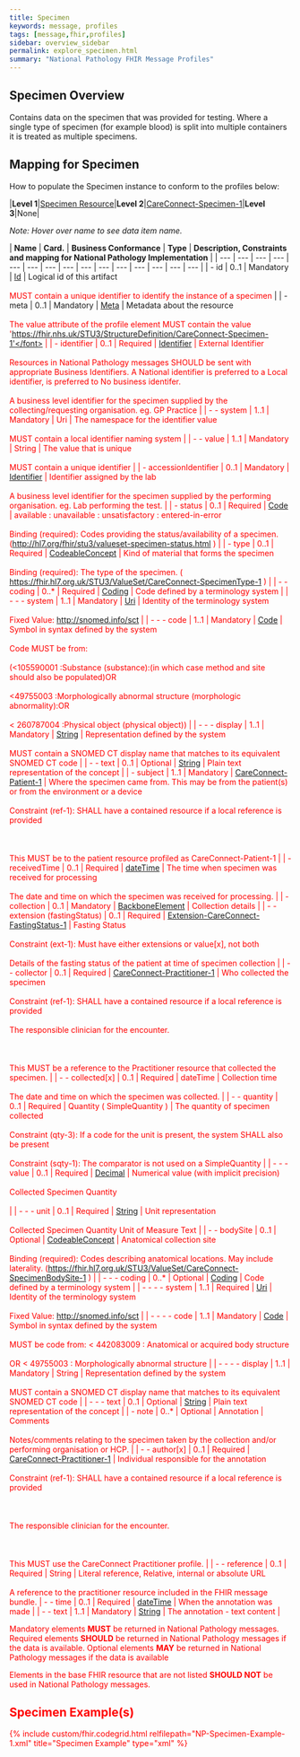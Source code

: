 ```yaml
---
title: Specimen
keywords: message, profiles
tags: [message,fhir,profiles]
sidebar: overview_sidebar
permalink: explore_specimen.html
summary: "National Pathology FHIR Message Profiles"
---
```


## Specimen Overview ##


Contains data on the specimen that was provided for testing. Where a single type of specimen (for example blood) is split into multiple containers it is treated as multiple specimens.


## Mapping for Specimen ##

How to populate the Specimen instance to conform to the profiles below:

|**Level 1**|[Specimen Resource](http://hl7.org/fhir/stu3/specimen.html)|**Level 2**|[CareConnect-Specimen-1](https://fhir.hl7.org.uk/STU3/StructureDefinition/CareConnect-Specimen-1)|**Level 3**|None|


*Note: Hover over name to see data item name.*

|  **Name** | **Card.** | **Business Conformance** | **Type** | **Description, Constraints and mapping for National Pathology Implementation**  |
| --- | --- | --- | --- | --- | --- | --- | --- | --- | --- | --- | --- | --- | --- | --- |
|  - id | 0..1 | Mandatory | [Id](http://hl7.org/fhir/stu3/datatypes.html#id "Id") | Logical id of this artifact<br/><br/><font color="red">MUST contain a unique identifier to identify the instance of a specimen</font>  |
|  - meta | 0..1 | Mandatory | [Meta](http://hl7.org/fhir/stu3/resource.html#Meta "Meta") | Metadata about the resource<br/><br/><font color="red">The value attribute of the profile element MUST contain the value 'https://fhir.nhs.uk/STU3/StructureDefinition/CareConnect-Specimen-1'</font>  |
|  - identifier | 0..1 | Required | [Identifier](http://hl7.org/fhir/stu3/datatypes.html#identifier "Identifier") | External Identifier<br/><br/>Resources in National Pathology messages SHOULD be sent with appropriate Business Identifiers. A National identifier is preferred to a Local identifier, is preferred to No business identifer.<br/><br/><font color="red">A business level identifier for the specimen supplied by the collecting/requesting organisation. eg. GP Practice</font>  |
|  - - system | 1..1 | Mandatory | Uri | The namespace for the identifier value<br/><br/><font color="red">MUST contain a local identifier naming system</font>  |
|  - - value | 1..1 | Mandatory | String | The value that is unique<br/><br/><font color="red">MUST contain a unique identifier</font>  |
|  - accessionIdentifier | 0..1 | Mandatory | [Identifier](http://hl7.org/fhir/stu3/datatypes.html#identifier "Identifier") | Identifier assigned by the lab<br/><br/><font color="red">A business level identifier for the specimen supplied by the performing organisation. eg. Lab performing the test.</font>  |
|  - status | 0..1 | Required | [Code](http://hl7.org/fhir/stu3/datatypes.html#code "Code") | available : unavailable : unsatisfactory : entered-in-error<br/><br/>Binding (required): Codes providing the status/availability of a specimen. (http://hl7.org/fhir/stu3/valueset-specimen-status.html )  |
|  - type | 0..1 | Required | [CodeableConcept](http://hl7.org/fhir/stu3/datatypes.html#codeableconcept "CodeableConcept") | Kind of material that forms the specimen<br/><br/>Binding (required): The type of the specimen. ( https://fhir.hl7.org.uk/STU3/ValueSet/CareConnect-SpecimenType-1 )  |
|  - - coding | 0..* | Required | [Coding](http://hl7.org/fhir/stu3/datatypes.html#coding "Coding") | Code defined by a terminology system  |
|  - - - system | 1..1 | Mandatory | [Uri](http://hl7.org/fhir/stu3/datatypes.html#uri "Uri") | Identity of the terminology system<br/><br/>Fixed Value: http://snomed.info/sct  |
|  - - - code | 1..1 | Mandatory | [Code](http://hl7.org/fhir/stu3/datatypes.html#code "Code") | Symbol in syntax defined by the system<br/><br/><font color="red">Code MUST be from: <br/><br/>(<105590001 :Substance (substance):(in which case method and site should also be populated)OR <br/><br/><49755003 :Morphologically abnormal structure (morphologic abnormality):OR <br/><br/>< 260787004 :Physical object (physical object))</font>  |
|  - - - display | 1..1 | Mandatory | [String](http://hl7.org/fhir/stu3/datatypes.html#string "String") | Representation defined by the system<br/><br/><font color="red">MUST contain a SNOMED CT display name that matches to its equivalent SNOMED CT code</font>  |
|  - - text | 0..1 | Optional | [String](http://hl7.org/fhir/stu3/datatypes.html#string "String") | Plain text representation of the concept  |
|  - subject | 1..1 | Mandatory | [CareConnect-Patient-1](https://fhir.hl7.org.uk/STU3/StructureDefinition/CareConnect-Patient-1 "CareConnect-Patient-1") |  Where the specimen came from. This may be from the patient(s) or from the environment or a device<br/><br/>Constraint (ref-1): SHALL have a contained resource if a local reference is provided<br/><br/><br/><br/> <font color="red">This MUST be to the patient resource profiled as CareConnect-Patient-1</font>  |
|  - receivedTime | 0..1 | Required | [dateTime](http://hl7.org/fhir/stu3/datatypes.html#datetime "dateTime") | The time when specimen was received for processing<br/><br/><font color="red">The date and time on which the specimen was received for processing.</font>  |
|  - collection | 0..1 | Mandatory | [BackboneElement](http://hl7.org/fhir/stu3/backboneelement.html "BackboneElement") | Collection details  |
| - - extension (fastingStatus) | 0..1 | Required | [Extension-CareConnect-FastingStatus-1](https://fhir.hl7.org.uk/STU3/StructureDefinition/Extension-CareConnect-FastingStatus-1 "Extension-CareConnect-FastingStatus-1") | Fasting Status<br/><br/>Constraint (ext-1): Must have either extensions or value[x], not both<br/><br/><font color="red">Details of the fasting status of the patient at time of specimen collection</font>  |
|  - - collector | 0..1 | Required | [CareConnect-Practitioner-1](https://fhir.hl7.org.uk/STU3/StructureDefinition/CareConnect-Practitioner-1 "CareConnect-Practitioner-1") | Who collected the specimen<br/><br/>Constraint (ref-1): SHALL have a contained resource if a local reference is provided <br/><br/><font color="red">The responsible clinician for the encounter. <br/><br/><br/><br/>This MUST be a reference to the Practitioner resource that collected the specimen.</font> | 
|  - - collected[x] | 0..1 | Required | dateTime | Collection time<br/><br/><font color="red">The date and time on which the specimen was collected.</font>  |
|  - - quantity | 0..1 | Required | Quantity ( SimpleQuantity ) | The quantity of specimen collected<br/><br/>Constraint (qty-3): If a code for the unit is present, the system SHALL also be present<br/><br/>Constraint (sqty-1): The comparator is not used on a SimpleQuantity  |
|  - - - value | 0..1 | Required | [Decimal](http://hl7.org/fhir/stu3/datatypes.html#decimal "Decimal") | Numerical value (with implicit precision)<br/><br/><font color="red">Collected Specimen Quantity</font><br/><br/>  |
|  - - - unit | 0..1 | Required | [String](http://hl7.org/fhir/stu3/datatypes.html#string "String") | Unit representation<br/><br/><font color="red">Collected Specimen Quantity Unit of Measure Text</font>  |
|  - - bodySite | 0..1 | Optional | [CodeableConcept](http://hl7.org/fhir/stu3/datatypes.html#codeableconcept "CodeableConcept") | Anatomical collection site<br/><br/>Binding (required): Codes describing anatomical locations. May include laterality. (https://fhir.hl7.org.uk/STU3/ValueSet/CareConnect-SpecimenBodySite-1 )  |
|  - - - coding | 0..* | Optional | [Coding](http://hl7.org/fhir/stu3/datatypes.html#coding "Coding") | Code defined by a terminology system  |
|  - - - - system | 1..1 | Required | [Uri](http://hl7.org/fhir/stu3/datatypes.html#uri "Uri") | Identity of the terminology system<br/><br/>Fixed Value: http://snomed.info/sct  |
|  - - - - code | 1..1 | Mandatory | [Code](http://hl7.org/fhir/stu3/datatypes.html#code "Code") | Symbol in syntax defined by the system<br/><br/><font color="red">MUST be code from: < 442083009 : Anatomical or acquired body structure<br/><br/>OR < 49755003 : Morphologically abnormal structure</font>  |
|  - - - - display | 1..1 | Mandatory | String | Representation defined by the system<br/><br/><font color="red">MUST contain a SNOMED CT display name that matches to its equivalent SNOMED CT code</font>  |
|  - - - text | 0..1 | Optional | [String](http://hl7.org/fhir/stu3/datatypes.html#string "String") | Plain text representation of the concept  |
|  - note | 0..* | Optional | Annotation | Comments<br/><br/><font color="red">Notes/comments relating to the specimen taken by the collection and/or performing organisation or HCP.</font>  |
|  - - author[x] | 0..1 | Required | [CareConnect-Practitioner-1](https://fhir.hl7.org.uk/STU3/StructureDefinition/CareConnect-Practitioner-1 "CareConnect-Practitioner-1") | Individual responsible for the annotation<br/><br/>Constraint (ref-1): SHALL have a contained resource if a local reference is provided <br/><br/><br/><br/><font color="red">The responsible clinician for the encounter.<br/><br/><br/><br/> This MUST use the CareConnect Practitioner profile.</font> | 
|  - - reference | 0..1 | Required | String | Literal reference, Relative, internal or absolute URL<br/><br/><font color="red">A reference to the practitioner resource included in the FHIR message bundle.</font>
|  - - time | 0..1 | Required | [dateTime](http://hl7.org/fhir/stu3/datatypes.html#datetime "dateTime") | When the annotation was made | 
|  - - text | 1..1 | Mandatory | [String](http://hl7.org/fhir/stu3/datatypes.html#string "String") | The annotation - text content | 


Mandatory elements **MUST** be returned in National Pathology messages.
Required elements **SHOULD** be returned in National Pathology messages if the data is available.
Optional elements **MAY** be returned in National Pathology messages if the data is available

Elements in the base FHIR resource that are not listed **SHOULD NOT** be used in National Pathology messages.

## Specimen Example(s) ##

{% include custom/fhir.codegrid.html
relfilepath="NP-Specimen-Example-1.xml"
title="Specimen Example"
type="xml" %}